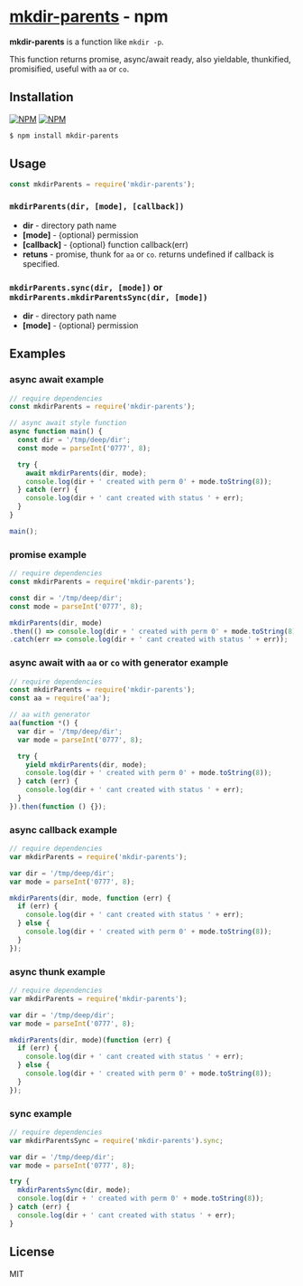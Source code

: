 [mkdir-parents](https://www.npmjs.com/package/mkdir-parents) - npm
=============

  **mkdir-parents** is a function like `mkdir -p`.

  This function returns promise, async/await ready,
  also yieldable, thunkified, promisified, useful with `aa` or `co`.

Installation
------------

[![NPM](https://nodei.co/npm/mkdir-parents.png?downloads=true&downloadRank=true&stars=true)](https://nodei.co/npm/mkdir-parents/)
[![NPM](https://nodei.co/npm-dl/mkdir-parents.png?height=2)](https://nodei.co/npm/mkdir-parents/)

```bash
$ npm install mkdir-parents
```

Usage
-----

```js
const mkdirParents = require('mkdir-parents');
```

### `mkdirParents(dir, [mode], [callback])`

+ **dir** - directory path name
+ **[mode]** - {optional} permission
+ **[callback]** - {optional} function callback(err)
+ **retuns** - promise, thunk for `aa` or `co`. returns undefined if callback is specified.

### `mkdirParents.sync(dir, [mode])` or `mkdirParents.mkdirParentsSync(dir, [mode])`

+ **dir** - directory path name
+ **[mode]** - {optional} permission

Examples
--------

### async await example

```js
// require dependencies
const mkdirParents = require('mkdir-parents');

// async await style function
async function main() {
  const dir = '/tmp/deep/dir';
  const mode = parseInt('0777', 8);

  try {
    await mkdirParents(dir, mode);
    console.log(dir + ' created with perm 0' + mode.toString(8));
  } catch (err) {
    console.log(dir + ' cant created with status ' + err);
  }
}

main();
```

### promise example

```js
// require dependencies
const mkdirParents = require('mkdir-parents');

const dir = '/tmp/deep/dir';
const mode = parseInt('0777', 8);

mkdirParents(dir, mode)
.then(() => console.log(dir + ' created with perm 0' + mode.toString(8)))
.catch(err => console.log(dir + ' cant created with status ' + err));
```

### async await with `aa` or `co` with generator example

```js
// require dependencies
const mkdirParents = require('mkdir-parents');
const aa = require('aa');

// aa with generator
aa(function *() {
  var dir = '/tmp/deep/dir';
  var mode = parseInt('0777', 8);

  try {
    yield mkdirParents(dir, mode);
    console.log(dir + ' created with perm 0' + mode.toString(8));
  } catch (err) {
    console.log(dir + ' cant created with status ' + err);
  }
}).then(function () {});
```

### async callback example

```js
// require dependencies
var mkdirParents = require('mkdir-parents');

var dir = '/tmp/deep/dir';
var mode = parseInt('0777', 8);

mkdirParents(dir, mode, function (err) {
  if (err) {
    console.log(dir + ' cant created with status ' + err);
  } else {
    console.log(dir + ' created with perm 0' + mode.toString(8));
  }
});
```

### async thunk example

```js
// require dependencies
var mkdirParents = require('mkdir-parents');

var dir = '/tmp/deep/dir';
var mode = parseInt('0777', 8);

mkdirParents(dir, mode)(function (err) {
  if (err) {
    console.log(dir + ' cant created with status ' + err);
  } else {
    console.log(dir + ' created with perm 0' + mode.toString(8));
  }
});
```

### sync example

```js
// require dependencies
var mkdirParentsSync = require('mkdir-parents').sync;

var dir = '/tmp/deep/dir';
var mode = parseInt('0777', 8);

try {
  mkdirParentsSync(dir, mode);
  console.log(dir + ' created with perm 0' + mode.toString(8));
} catch (err) {
  console.log(dir + ' cant created with status ' + err);
}
```

License
-------

  MIT
